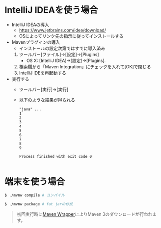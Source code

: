 # IntelliJ IDEAを使う場合

* IntelliJ IDEAの導入
  * https://www.jetbrains.com/idea/download/
  * OSによってリンク先の指示に従ってインストールする
* Mavenプラグインの導入
  * インストールの設定次第ではすでに導入済み
  1. ツールバー[ファイル]→[設定]→[Plugins]
     * OS X: [IntelliJ IDEA]→[設定]→[Plugins].
  2. 検索欄から「Maven Integration」にチェックを入れて[OK]で閉じる
  3. IntelliJ IDEを再起動する
* 実行する
  * ツールバー[実行]→[実行]
  * 以下のような結果が得られる

     ```
     "java" ...
     1
     2
     3
     4
     5
     6
     7
     8
     9

     Process finished with exit code 0
   ```

# 端末を使う場合

```sh
$ ./mvnw compile # コンパイル

$ ./mvnw package # fat jarの作成
```

> 初回実行時に[Maven Wrapper](https://github.com/takari/maven-wrapper)によりMaven 3のダウンロードが行われます。
